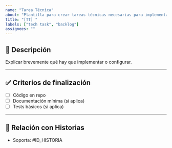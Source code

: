 ```yaml
---
name: "Tarea Técnica"
about: "Plantilla para crear tareas técnicas necesarias para implementar historias"
title: "[TT] "
labels: ["tech task", "backlog"]
assignees: ""
---
```


## 🔧 Descripción
Explicar brevemente qué hay que implementar o configurar.

---

## ✅ Criterios de finalización
- [ ] Código en repo
- [ ] Documentación mínima (si aplica)
- [ ] Tests básicos (si aplica)

---

## 🔗 Relación con Historias
- Soporta: #ID_HISTORIA
